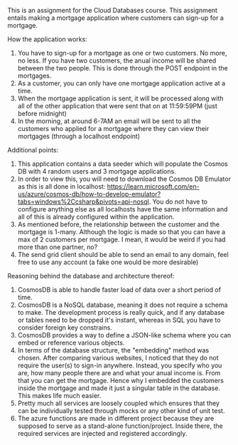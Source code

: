 This is an assignment for the Cloud Databases course. This assignment entails making a mortgage application where customers can sign-up for a mortgage. 

How the application works:
1. You have to sign-up for a mortgage as one or two customers. No more, no less. If you have two customers, the anual income will be shared between the two people. This is done through the POST endpoint in the mortgages.
2. As a customer, you can only have one mortgage application active at a time.
3. When the mortgage application is sent, it will be processed along with all of the other application that were sent that on at 11:59:59PM (just before midnight)
4. In the morning, at around 6-7AM an email will be sent to all the customers who applied for a mortgage where they can view their mortgages (through a localhost endpoint)

Additional points:
1. This application contains a data seeder which will populate the Cosmos DB with 4 random users and 3 mortgage applications.
2. In order to view this, you will need to download the Cosmos DB Emulator as this is all done in localhost: https://learn.microsoft.com/en-us/azure/cosmos-db/how-to-develop-emulator?tabs=windows%2Ccsharp&pivots=api-nosql. You do not have to configure anything else as all localhosts have the same information and all of this is already configured within the application.
3. As mentioned before, the relationship between the customer and the mortgage is 1-many. Although the logic is made so that you can have a max of 2 customers per mortgage. I mean, it would be weird if you had more than one partner, no?
4. The send grid client should be able to send an email to any domain, feel free to use any account (a fake one would be more desirable)
   
Reasoning behind the database and architecture thereof:
1. CosmosDB is able to handle faster load of data over a short period of time.
2. CosmosDB is a NoSQL database, meaning it does not require a schema to make. The development process is really quick, and if any database or tables need to be dropped it's instant, whereas in SQL you have to consider foreign key constrains.
3. CosmosDB provides a way to define a JSON-like schema where you can embed or reference various objects.
4. In terms of the database structure, the "embedding" method was chosen. After comparing various websites, I noticed that they do not require the user(s) to sign-in anywhere. Instead, you specify who you are, how many people there are and what your anual income is. From that you can get the mortgage. Hence why I embedded the customers inside the mortgage and made it just a singular table in the database. This makes life much easier.
5. Pretty much all services are loosely coupled which ensures that they can be individually tested through mocks or any other kind of unit test.
6. The azure functions are made in different project because they are supposed to serve as a stand-alone function/project. Inside there, the required services are injected and registered accordingly.
